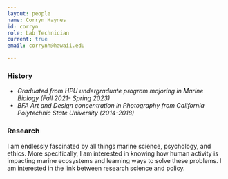 ```yaml
---
layout: people
name: Corryn Haynes
id: corryn
role: Lab Technician
current: true
email: corrynh@hawaii.edu

---
```


### History

- *Graduated from HPU undergraduate program majoring in Marine Biology (Fall 2021- Spring 2023)*
- *BFA Art and Design concentration in Photography from California Polytechnic State University (2014-2018)*

### Research

I am endlessly fascinated by all things marine science, psychology, and ethics. More specifically, I am interested in knowing how human activity is impacting marine ecosystems and learning ways to solve these problems. I am interested in the link between research science and policy.
